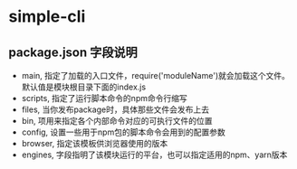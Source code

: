 # simple-cli
## package.json 字段说明
- main, 指定了加载的入口文件，require('moduleName')就会加载这个文件。默认值是模块根目录下面的index.js
- scripts, 指定了运行脚本命令的npm命令行缩写
- files, 当你发布package时，具体那些文件会发布上去
- bin, 项用来指定各个内部命令对应的可执行文件的位置
- config, 设置一些用于npm包的脚本命令会用到的配置参数
- browser, 指定该模板供浏览器使用的版本
- engines, 字段指明了该模块运行的平台，也可以指定适用的npm、yarn版本


    